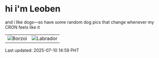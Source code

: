 # hi i'm Leoben

and i like dogs—so have some random dog pics that change whenever my CRON feels like it

|  |  |
|--------|----------|
| ![Borzoi](https://random-dog-vercel.vercel.app/api/random-borzoi?v=1752130782) | ![Labrador](https://random-dog-vercel.vercel.app/api/random-labrador?v=1752130782) |

Last updated: 2025-07-10 14:59 PHT
